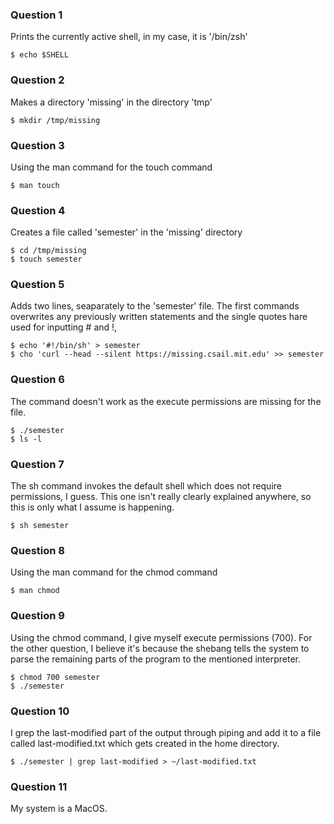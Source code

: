 ### Question 1
Prints the currently active shell, in my case, it is '/bin/zsh'
``` console
$ echo $SHELL
```
### Question 2
Makes a directory 'missing' in the directory 'tmp'
```console
$ mkdir /tmp/missing
```
### Question 3
Using the man command for the touch command
```console
$ man touch
```
### Question 4
Creates a file called 'semester' in the 'missing' directory
```console
$ cd /tmp/missing
$ touch semester
```
### Question 5
Adds two lines, seaparately to the 'semester' file. The first commands overwrites any previously written statements and the single quotes hare used for inputting # and !,
```console
$ echo '#!/bin/sh' > semester
$ cho 'curl --head --silent https://missing.csail.mit.edu' >> semester
```
### Question 6
The command doesn't work as the execute permissions are missing for the file.
```console
$ ./semester
$ ls -l
```
### Question 7
The sh command invokes the default shell which does not require permissions, I guess. This one isn't really clearly explained anywhere, so this is only what I assume is happening.
```console
$ sh semester
```
### Question 8
Using the man command for the chmod command
```console
$ man chmod
```
### Question 9
Using the chmod command, I give myself execute permissions (700). For the other question, I believe it's because the shebang tells the system to parse the remaining parts of the program to the mentioned interpreter.
```console
$ chmod 700 semester
$ ./semester
```
### Question 10
I grep the last-modified part of the output through piping and add it to a file called last-modified.txt which gets created in the home directory.
```console
$ ./semester | grep last-modified > ~/last-modified.txt
```
### Question 11
My system is a MacOS.
